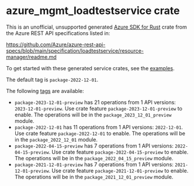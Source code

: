 # azure_mgmt_loadtestservice crate

This is an unofficial, unsupported generated [Azure SDK for Rust](https://github.com/Azure/azure-sdk-for-rust/tree/legacy) crate from the Azure REST API specifications listed in:

https://github.com/Azure/azure-rest-api-specs/blob/main/specification/loadtestservice/resource-manager/readme.md

To get started with these generated service crates, see the [examples](https://github.com/Azure/azure-sdk-for-rust/blob/legacy/services/README.md#examples).

The default tag is `package-2022-12-01`.

The following [tags](https://github.com/Azure/azure-sdk-for-rust/blob/legacy/services/tags.md) are available:

- `package-2023-12-01-preview` has 21 operations from 1 API versions: `2023-12-01-preview`. Use crate feature `package-2023-12-01-preview` to enable. The operations will be in the `package_2023_12_01_preview` module.
- `package-2022-12-01` has 11 operations from 1 API versions: `2022-12-01`. Use crate feature `package-2022-12-01` to enable. The operations will be in the `package_2022_12_01` module.
- `package-2022-04-15-preview` has 7 operations from 1 API versions: `2022-04-15-preview`. Use crate feature `package-2022-04-15-preview` to enable. The operations will be in the `package_2022_04_15_preview` module.
- `package-2021-12-01-preview` has 7 operations from 1 API versions: `2021-12-01-preview`. Use crate feature `package-2021-12-01-preview` to enable. The operations will be in the `package_2021_12_01_preview` module.